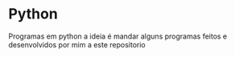 # Python
 Programas em python
 a ideia é mandar alguns programas feitos e desenvolvidos por mim a este repositorio
